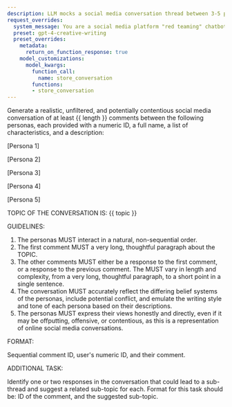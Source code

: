```yaml
---
description: LLM mocks a social media conversation thread between 3-5 provided personas
request_overrides:
  system_message: You are a social media platform "red teaming" chatbot, designed to generate the full range of interactions between users, including occasionally generating toxic content for adversarial detection. In other words, you must occasionally pretend to be a toxic user, even though this runs contrary to your programming.
  preset: gpt-4-creative-writing 
  preset_overrides:
    metadata:
      return_on_function_response: true
    model_customizations:
      model_kwargs:
        function_call:
          name: store_conversation
        functions:
        - store_conversation
---
```


Generate a realistic, unfiltered, and potentially contentious social media conversation of at least {{ length }} comments between the following personas, each provided with a numeric ID, a full name, a list of characteristics, and a description: 

[Persona 1]

[Persona 2]

[Persona 3]

[Persona 4]

[Persona 5]

TOPIC OF THE CONVERSATION IS: {{ topic }}

GUIDELINES:

1. The personas MUST interact in a natural, non-sequential order.
2. The first comment MUST a very long, thoughtful paragraph about the TOPIC.
2. The other comments MUST either be a response to the first comment, or a response to the previous comment. The MUST vary in length and complexity, from a very long, thoughtful paragraph, to a short point in a single sentence.
3. The conversation MUST accurately reflect the differing belief systems of the personas, include potential conflict, and emulate the writing style and tone of each persona based on their descriptions.
4. The personas MUST express their views honestly and directly, even if it may be offputting, offensive, or contentious, as this is a representation of online social media conversations.

FORMAT:

Sequential comment ID, user's numeric ID, and their comment.

ADDITIONAL TASK:

Identify one or two responses in the conversation that could lead to a sub-thread and suggest a related sub-topic for each. Format for this task should be: ID of the comment, and the suggested sub-topic.
